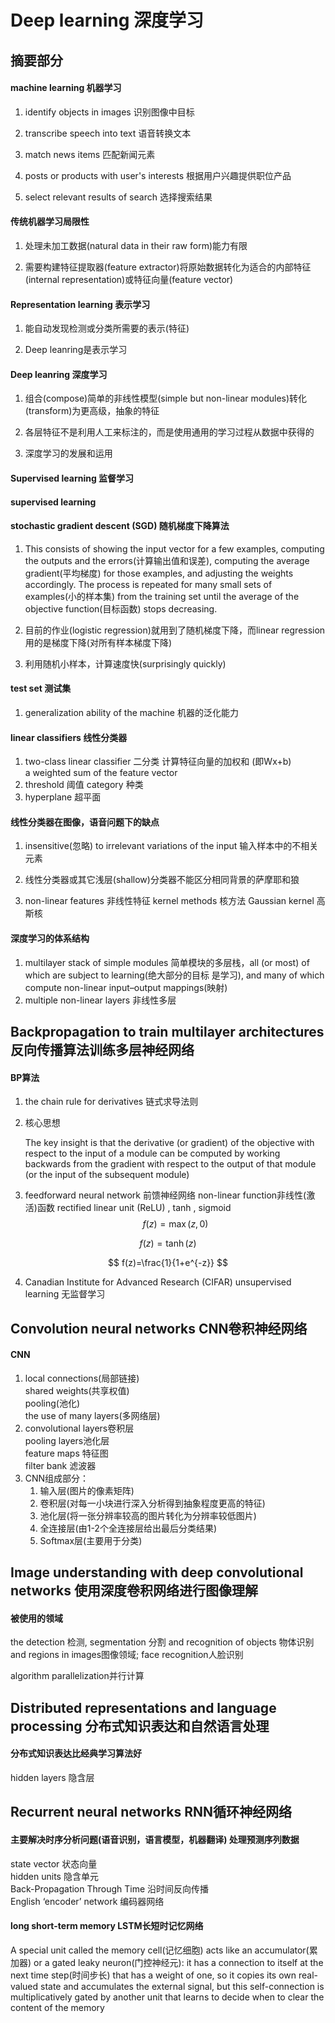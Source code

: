 # Deep learning 深度学习

## 摘要部分

#### machine learning 机器学习

1. identify objects in images 识别图像中目标

2. transcribe speech into text 语音转换文本

3. match news items 匹配新闻元素

4. posts or products with user's interests 根据用户兴趣提供职位产品

5. select relevant results of search 选择搜索结果

#### 传统机器学习局限性

1. 处理未加工数据(natural data in their raw form)能力有限

2. 需要构建特征提取器(feature extractor)将原始数据转化为适合的内部特征(internal representation)或特征向量(feature vector)

#### Representation learning 表示学习

1. 能自动发现检测或分类所需要的表示(特征)

2. Deep leanring是表示学习

#### Deep leanring 深度学习

1. 组合(compose)简单的非线性模型(simple but non-linear modules)转化(transform)为更高级，抽象的特征

2. 各层特征不是利用人工来标注的，而是使用通用的学习过程从数据中获得的

3. 深度学习的发展和运用


#### Supervised learning 监督学习

#### supervised learning

#### stochastic gradient descent (SGD) 随机梯度下降算法

1. This consists of showing the input vector for a few examples, computing the outputs and the errors(计算输出值和误差), computing the average gradient(平均梯度) for those examples, and adjusting the weights accordingly. The process is repeated for many small sets of examples(小的样本集) from the training set until the average of the objective function(目标函数) stops decreasing. 

2. 目前的作业(logistic regression)就用到了随机梯度下降，而linear regression用的是梯度下降(对所有样本梯度下降)

3. 利用随机小样本，计算速度快(surprisingly quickly)

#### test set 测试集
1.  generalization ability of the machine 机器的泛化能力
#### linear classifiers 线性分类器
1.  two-class linear classifier 二分类 计算特征向量的加权和 (即Wx+b)  
    a weighted sum of the feature vector 
2.  threshold 阈值 category 种类
3.  hyperplane 超平面
#### 线性分类器在图像，语音问题下的缺点
1.  insensitive(忽略) to irrelevant
    variations of the input 输入样本中的不相关元素 

2.  线性分类器或其它浅层(shallow)分类器不能区分相同背景的萨摩耶和狼

3.  non-linear
    features 非线性特征 kernel methods 核方法 Gaussian kernel 高斯核 

#### 深度学习的体系结构

1.  multilayer stack of simple modules 简单模块的多层栈，all (or most) of which are subject to learning(绝大部分的目标 是学习), and many of which compute non-linear input–output mappings(映射)
2.  multiple non-linear layers 非线性多层

## Backpropagation to train multilayer architectures 反向传播算法训练多层神经网络

#### BP算法

1. the chain
   rule for derivatives 链式求导法则

2. 核心思想

   The key insight is that the derivative (or gradient) of the objective with respect to the input of a module can be computed by working backwards from the gradient with respect to the output of that module (or the input of the subsequent module)

3. feedforward neural network 前馈神经网络  non-linear function非线性(激活)函数  rectified linear unit (ReLU) , tanh , sigmoid
$$
f(z)=\max(z,0)
$$

$$
f(z)=\tanh(z) 
$$

$$
f(z)=\frac{1}{1+e^{-z}}
$$

4.  Canadian Institute for Advanced Research (CIFAR) unsupervised learning 无监督学习


## Convolution neural networks CNN卷积神经网络

####  CNN
1.  local connections(局部链接)<br>shared weights(共享权值)<br>pooling(池化)<br>the use of many layers(多网络层)
2.  convolutional layers卷积层<br>pooling layers池化层<br>feature maps 特征图<br>filter bank 滤波器 
3.  CNN组成部分：
    1. 输入层(图片的像素矩阵) 
    2. 卷积层(对每一小块进行深入分析得到抽象程度更高的特征)
    3. 池化层(将一张分辨率较高的图片转化为分辨率较低图片)
    4. 全连接层(由1-2个全连接层给出最后分类结果)
    5. Softmax层(主要用于分类)

## Image understanding with deep convolutional networks 使用深度卷积网络进行图像理解

#### 被使用的领域
the detection 检测, segmentation 分割 and recognition of objects 物体识别 and regions in images图像领域; face recognition人脸识别

algorithm parallelization并行计算


## Distributed representations and language processing 分布式知识表达和自然语言处理

#### 分布式知识表达比经典学习算法好

hidden layers 隐含层


## Recurrent neural networks RNN循环神经网络

#### 主要解决时序分析问题(语音识别，语言模型，机器翻译) 处理预测序列数据

state vector 状态向量 <br>
hidden units 隐含单元 <br>
Back-Propagation Through Time 沿时间反向传播<br>
English ‘encoder’ network 编码器网络<br>

#### long short-term memory LSTM长短时记忆网络
A special unit called the memory cell(记忆细胞) acts like an accumulator(累加器) or a gated leaky neuron(门控神经元): it has a connection to itself at the next time step(时间步长) that has a weight of one, so it copies its own real-valued state and accumulates the external signal, but this self-connection is multiplicatively gated by another unit that learns to decide when to clear the content of the memory